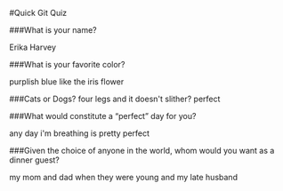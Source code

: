 #Quick Git Quiz

###What is your name? 

Erika Harvey

###What is your favorite color?

purplish blue like the iris flower

###Cats or Dogs?
four legs and it doesn't slither? perfect

###What would constitute a “perfect” day for you?

any day i'm breathing is pretty perfect

###Given the choice of anyone in the world, whom would you want as a dinner guest?

my mom and dad when they were young and my late husband
